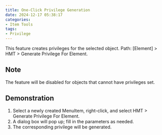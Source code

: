 ```yaml
---
title: One-Click Privilege Generation
date: 2024-12-17 05:38:17
categories: 
- Item Tools
tags:
- Privilege
---
```


This feature creates privileges for the selected object. Path: [Element] > HMT > Generate Privilege For Element.

## Note

The feature will be disabled for objects that cannot have privileges set.

## Demonstration

1. Select a newly created MenuItem, right-click, and select HMT > Generate Privilege For Element.
2. A dialog box will pop up; fill in the parameters as needed.
3. The corresponding privilege will be generated.